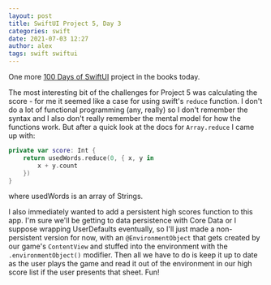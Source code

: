 ```yaml
---
layout: post
title: SwiftUI Project 5, Day 3
categories: swift
date: 2021-07-03 12:27
author: alex
tags: swift swiftui
---
```


One more [100 Days of SwiftUI](https://www.hackingwithswift.com/100/swiftui) project in the books today.

The most interesting bit of the challenges for Project 5 was calculating the score - for me it seemed like a case for using swift's `reduce` function. I don't do a lot of functional programming (any, really) so I don't remember the syntax and I also don't really remember the mental model for how the functions work. But after a quick look at the docs for `Array.reduce` I came up with:

```swift
private var score: Int {
    return usedWords.reduce(0, { x, y in
        x + y.count
    })
}
```

where usedWords is an array of Strings.

I also immediately wanted to add a persistent high scores function to this app. I'm sure we'll be getting to data persistence with Core Data or I suppose wrapping UserDefaults eventually, so I'll just made a non-persistent version for now, with an `@EnvironmentObject` that gets created by our game's `ContentView` and stuffed into the environment with the `.environmentObject()` modifier. Then all we have to do is keep it up to date as the user plays the game and read it out of the environment in our high score list if the user presents that sheet. Fun!

